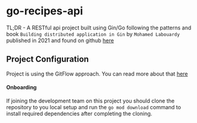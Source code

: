# go-recipes-api

TL;DR - A RESTful api project built using Gin/Go following the patterns and book `Building distributed application in Gin` by `Mohamed Labouardy` published in 2021 and found on github [here](https://github.com/PacktPublishing/Building-Distributed-Applications-in-Gin)

## Project Configuration

Project is using the GitFlow approach. You can read more about that [here](https://nvie.com/posts/a-successful-git-branching-model/)

#### Onboarding

If joining the development team on this project you should clone the repository to you local setup and run the `go mod download` command to install required dependencies after completing the cloning.
